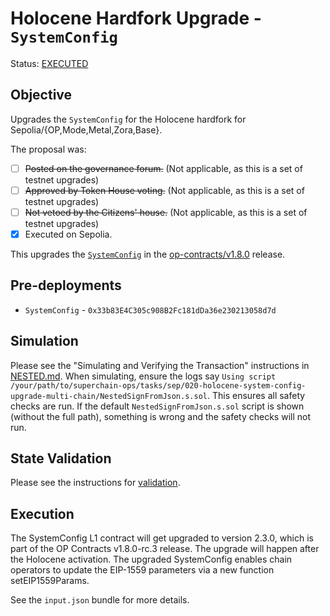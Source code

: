 # Holocene Hardfork Upgrade - `SystemConfig`

Status: [EXECUTED](https://sepolia.etherscan.io/tx/0x88bd1d85740af3741e2ed96d6fd07f2abb4541afc667625480bf6a28451c4d6d)

## Objective

Upgrades the `SystemConfig` for the Holocene hardfork for Sepolia/{OP,Mode,Metal,Zora,Base}.

The proposal was:

- [ ] ~~Posted on the governance forum.~~ (Not applicable, as this is a set of testnet upgrades)
- [ ] ~~Approved by Token House voting.~~ (Not applicable, as this is a set of testnet upgrades)
- [ ] ~~Not vetoed by the Citizens' house.~~ (Not applicable, as this is a set of testnet upgrades)
- [x] Executed on Sepolia.

This upgrades the [`SystemConfig`](https://github.com/ethereum-optimism/optimism/blob/op-contracts/v1.8.0-rc.3/packages/contracts-bedrock/src/L1/SystemConfig.sol) in the
[op-contracts/v1.8.0](https://github.com/ethereum-optimism/optimism/tree/op-contracts/v1.8.0-rc.1) release.

## Pre-deployments

- `SystemConfig` - `0x33b83E4C305c908B2Fc181dDa36e230213058d7d`

## Simulation

Please see the "Simulating and Verifying the Transaction" instructions in [NESTED.md](../../../NESTED.md).
When simulating, ensure the logs say `Using script /your/path/to/superchain-ops/tasks/sep/020-holocene-system-config-upgrade-multi-chain/NestedSignFromJson.s.sol`.
This ensures all safety checks are run. If the default `NestedSignFromJson.s.sol` script is shown (without the full path), something is wrong and the safety checks will not run.

## State Validation

Please see the instructions for [validation](./VALIDATION.md).

## Execution

The SystemConfig L1 contract will get upgraded to version 2.3.0, which is part of the OP Contracts v1.8.0-rc.3 release. The upgrade will happen after the Holocene activation. The upgraded SystemConfig enables chain operators to update the EIP-1559 parameters via a new function setEIP1559Params.

See the `input.json` bundle for more details.
